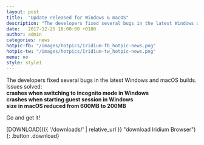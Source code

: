 ```yaml
---
layout: post
title:  "Update released for Windows & macOS"
description: "The developers fixed several bugs in the latest Windows and macOS builds. Go and get it!"
date:   2017-12-25 18:00:00 +0100
author:	admin
categories: news
hotpic-fb: "/images/hotpics/Iridium-fb_hotpic-news.png"
hotpic-tw: "/images/hotpics/Iridium-tw_hotpic-news.png"
menu: no
style: style1
---
```


The developers fixed several bugs in the latest Windows and macOS builds.   
Issues solved:    
**crashes when switching to incognito mode in Windows   
crashes when starting guest session in Windows   
size in macOS reduced from 600MB to 200MB**   
<!--break-->
Go and get it!    
     
[DOWNLOAD]({{ '/downloads/' | relative_url }} "download Iridium Browser"){: .button .download}     
